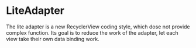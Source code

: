 # LiteAdapter

The lite adapter is a new RecyclerView coding style, which dose not provide complex function.
Its goal is to reduce the work of the adapter, let each view take their own data binding work.
